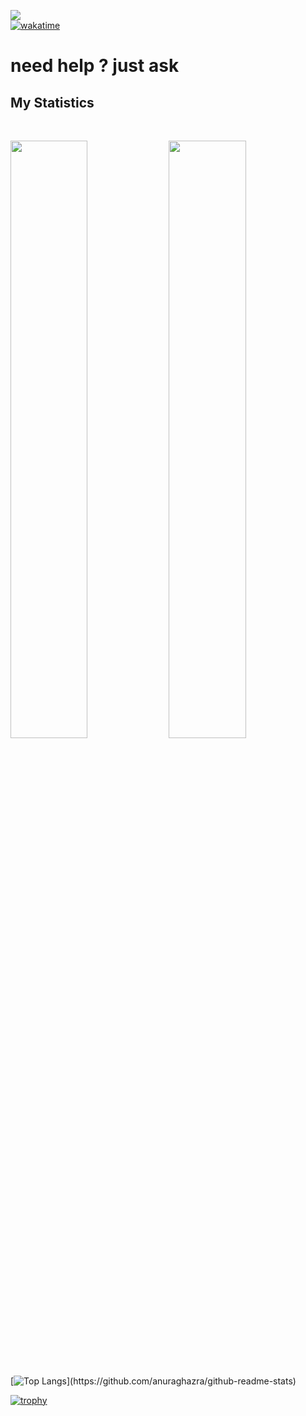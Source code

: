 ![](https://komarev.com/ghpvc/?username=alikhodaverdi&color=green&style=for-the-badge&color=blueviolet)
<br/>
[![wakatime](https://wakatime.com/badge/user/ae9f36c0-eb3a-413e-80b8-f3e6f9725dbf.svg)](https://wakatime.com/@ae9f36c0-eb3a-413e-80b8-f3e6f9725dbf)


<h1>
need help ? just ask
</h1>


## My Statistics

<br/>
<p align="left">
  <img width="49.5%" src="https://github-readme-stats.vercel.app/api?username=alikhodaverdi&show_icons=true&theme=gruvbox&hide_border=true" />
    <img width="49.5%" src="https://github-readme-streak-stats.herokuapp.com/?user=alikhodaverdi&theme=gruvbox&hide_border=true" />
</p>
<br>

[![Top Langs](https://github-readme-stats.vercel.app/api/top-langs/?username=alikhodaverdi&layout=compact&show_icons=true&theme=gruvbox&hide_border=true")](https://github.com/anuraghazra/github-readme-stats)  



[![trophy](https://github-profile-trophy.vercel.app/?username=alikhodaverdi)](https://github.com/ryo-ma/github-profile-trophy)
